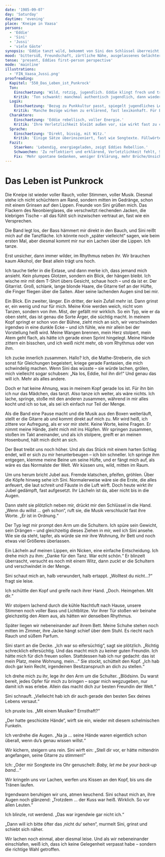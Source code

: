 ```yaml
---
date: '1985-09-07'
day: 'Saturday'
daytime: 'evening'
place: 'Kneipe in Vaasa'
persons:
  - 'Eddie'
  - 'Sini'
  - 'Jussi'
  - 'viele Gäste'
synopsis: 'Eddie tanzt wild, bekommt von Sini den Schlüssel überreicht, entscheidet sich aber gegen den One-Night-Stand und geht mit Sini nach Hause.'
mood: 'bittersüß, Freundschaft, zärtliche Nähe, ausgelassenes Gelächter'
tense: 'present, Eddies first-person perspective'
mode: 'mainline'
illustrations:
  - 'FIN_Vaasa_Jussi.png'
proofreading:
  Kapitel: '550_Das_Leben_ist_Punkrock'
  Ton:
    Einschaetzung: 'Wild, rotzig, jugendlich. Eddie klingt frech und trotzig.'
    Kritik: 'Ton schwankt: manchmal authentisch jugendlich, dann wieder zu reflektiert. Gefahr, dass die wilde Energie nicht durchgehend trägt.'
  Logik:
    Einschaetzung: 'Bezug zu Punkkultur passt, spiegelt jugendliches Lebensgefühl.'
    Kritik: 'Manche Bezüge wirken zu erklärend, fast lexikonhaft. Für Eddie sollte es unmittelbarer klingen.'
  Charaktere:
    Einschaetzung: 'Eddie rebellisch, voller Energie.'
    Kritik: 'Ihre Verletzlichkeit bleibt außen vor, sie wirkt fast zu cool. Andere Figuren treten kaum in Erscheinung.'
  Sprache:
    Einschaetzung: 'Direkt, bissig, mit Witz.'
    Kritik: 'Einige Sätze überinszeniert, fast wie Songtexte. Füllwörter und Jugendsprache könnten natürlicher wirken.'
  Fazit:
    Staerken: 'Lebendig, energiegeladen, zeigt Eddies Rebellion.'
    Schwaechen: 'Zu reflektiert und erklärend, Verletzlichkeit fehlt, Sprache teils überinszeniert.'
    Fix: 'Mehr spontane Gedanken, weniger Erklärung, mehr Brüche/Unsicherheit zulassen, Sprache natürlicher machen.'
---
```


# Das Leben ist Punkrock

Die Kneipe ist wieder voller Rauch, voller Stimmen, voller Musik. Diesmal stehe
ich nicht schüchtern am Rand, sondern mitten im Gedränge, schon mit einem
Grinsen auf den Lippen. Freunde von Sini grüßen mich. Das Flackern des
Neonbierglases, die verschwitzt riechenden Jacken, die klebrigen Tische – all
das fühlt sich inzwischen vertraut an, fast wie ein Versprechen.

Die Band legt los, der Bass hämmert mir direkt in den Bauch, und Sini reißt mich
auf die Tanzfläche. Ich könnte noch „später vielleicht“ sagen, wie beim ersten
Mal, aber diesmal kommt mir nur ein Lachen über die Lippen. Ich tanze.

Erst unsicher, dann immer wilder, im Rhythmus neben ihr. Wir brauchen kaum
Alkohol, der Beat allein trägt uns hoch.

Ich tauche tiefer in die Extase, und dann merke ich, dass jemand mich ansieht.
Kein plumpes Glotzen, sondern ein Blick, der hängen bleibt. Ich wische mir mit
dem T-Shirt übers Gesicht, schaue hoch – und da ist er. Der Gitarrist. Groß,
schlank, lange blonde Haare, die Gitarre tief an der Hüfte, die Finger fliegen
über die Saiten. Aber seine lachenden Augen sind bei mir.

Ein Blick. Ein zweiter, länger. Ein dritter, der kein Zufall mehr ist. Dann
grinst er, ein wenig und nur für mich. Meine Knie werden weich, nicht vom
Tanzen, sondern von ihm. Mist, der gefällt mir wirklich. So ein Typ, wie er da
oben steht, das ist genau die Sorte Ärger, die süchtig macht. In meinem Kopf
springt er schon von der Bühne, zieht mich an sich, wir verschwinden irgendwo in
eine dunkle Ecke – und ich fühle, wie mir allein bei der Vorstellung heiß wird.
Meine Wangen brennen, mein Herz stolpert, mein Atem geht flach, als hätte ich
gerade einen Sprint hingelegt. Meine Hände zittern ein bisschen, und ich weiß
nicht mehr, ob vom Rhythmus oder von ihm.

Ich zucke innerlich zusammen. Hallo? Ich, die Mathe-Streberin, die sich sonst
für Gleichungen begeistert, kriege gerade Fantasien, die mich schwindelig
machen. Wenn Sini das wüsste – sie würde lachen, grölen, mich vielleicht sogar
schubsen: „Na los, Eddie, hol ihn dir!“ Und genau das will ich. Mehr als alles
andere.

Doch er hat keine Ahnung, was in meinem Kopf gerade los ist. Für ihn bin ich nur
das Mädchen, das tanzt. Also tanze ich weiter, als wäre nichts. Ich lache,
springe, stoße mit den anderen zusammen, während in mir alles kocht und ich so
tue, als sei ich einfach nur Teil der Menge.

Als die Band eine Pause macht und die Musik aus den Boxen weiterläuft, stellt er
die Gitarre ab und kommt direkt auf mich zu. Mir wird heiß, ich zittere vor
Aufregung, als er vor mir steht. Keine Worte, keine Fragen. Er nimmt meine
Hände, zieht mich mit ins Hüpfen. Wir springen zusammen, stoßen im Takt
aneinander, und als ich stolpere, greift er an meinen Hosenbund, hält mich dicht
an sich.

Der Beat treibt uns noch höher. Und als das Stück mit einem harten Schlag endet,
will er sich zu mir herunterbeugen – ich bin schneller. Ich springe ihm
entgegen, klemme meine Beine um seine Hüfte, und er fängt mich auf, als wäre es
das Normalste der Welt. Wir küssen uns, wild, mitten im Raum.

Um uns herum bricht Jubel aus. Fremde klatschen, pfeifen, gröhlen. Über die
Köpfe hinweg sehe ich Sini. Normalerweise wäre sie die Erste, die alles
anfeuert, die laut schreit und Fäuste in die Luft wirft. Doch heute wirkt ihr
Jubel gedämpft, fast aufgesetzt. Ihr Lächeln ist da, aber nicht bis in die
Augen.

Dann steht sie plötzlich neben mir, drückt mir den Schlüssel in die Hand. „Wenn
du willst … geh schon“, ruft sie, die Musik verschluckt fast ihre Worte. „Er ist
in Ordnung.“

Der Typ legt mir prompt den Arm um die Schultern. Ich spüre sein Gewicht, sein
Drängen – und gleichzeitig dieses Ziehen in mir, weil ich Sini ansehe. Wie sie
da steht, tapfer, als würde sie mir ihre Wohnung, ihr Bett und noch etwas viel
Größeres überlassen.

Ein Lächeln auf meinen Lippen, ein Nicken, eine einfache Entscheidung. Ich drehe
mich zu ihm: „Danke für den Tanz. War echt schön.“ Er blinzelt überrascht,
versucht es noch mit einem Witz, dann zuckt er die Schultern und verschwindet in
der Menge.

Sini schaut mich an, halb verwundert, halb ertappt. „Wolltest du nicht…?“ fragt
sie leise.

Ich schüttle den Kopf und greife nach ihrer Hand. „Doch. Heimgehen. Mit dir.“

Wir stolpern lachend durch die kühle Nachtluft nach Hause, unsere Stimmen noch
voller Bass und Lichtblitze. Vor ihrer Tür stoßen wir beinahe gleichzeitig den
Atem aus, als hätten wir denselben Rhythmus.

Später liegen wir nebeneinander auf ihrem Bett. Meine Schuhe stehen noch mitten
im Zimmer, ihre Jacke hängt schief über dem Stuhl. Es riecht nach Rauch und
süßem Parfum.

Sini starrt an die Decke. „Ich war so eifersüchtig“, sagt sie plötzlich.
„Richtig schrecklich eifersüchtig. Und das macht mich zu keiner guten Freundin.
Ich hätte mich für dich freuen sollen. Stattdessen hab ich nur gedacht: das ist
mein Platz, meine Wohnung, mein…“ Sie stockt, schüttelt den Kopf. „Ich hab doch
gar kein Recht, irgendeinen Besitzanspruch an dich zu stellen.“

Ich drehe mich zu ihr, lege ihr den Arm um die Schulter. „Blödsinn. Du warst
bereit, jedes Opfer für mich zu bringen – sogar mich wegzugeben, nur damit ich
was erlebe. Allein das macht dich zur besten Freundin der Welt.“

Sini schnauft. „Vielleicht hab ich dir auch gerade den besten Sex deines Lebens
versaut.“

Ich pruste los. „Mit einem Musiker? Ernsthaft?“

„Der hatte geschickte Hände“, wirft sie ein, wieder mit diesem schelmischen
Funkeln.

Ich verdrehe die Augen. „Na ja … seine Hände waren eigentlich schon überall,
wenn du’s genau wissen willst.“

Wir kichern, steigern uns rein. Sini wirft ein: „Stell dir vor, er hätte
mittendrin angefangen, seine Gitarre zu stimmen!“

Ich: „Oder mir Songtexte ins Ohr genuschelt: *Baby, let me be your back-up
band…*“

Wir kringeln uns vor Lachen, werfen uns Kissen an den Kopf, bis uns die Tränen
laufen.

Irgendwann beruhigen wir uns, atmen keuchend. Sini schaut mich an, ihre Augen
noch glänzend: „Trotzdem … der Kuss war heiß. Wirklich. So vor allen Leuten.“

Ich blinzle, rot werdend. „Das war irgendwie gar nicht ich.“

„Dann will ich bitte öfter das ‚nicht du‘ sehen“, murmelt Sini, grinst und
schiebt sich näher.

Wir lachen noch einmal, aber diesmal leise. Und als wir nebeneinander
einschlafen, weiß ich, dass ich keine Gelegenheit verpasst habe – sondern die
richtige Wahl getroffen.
